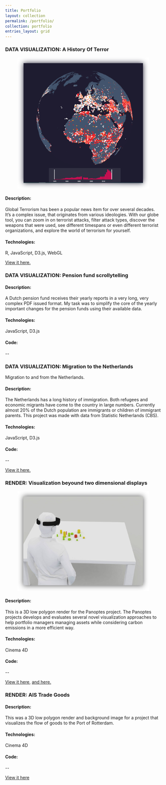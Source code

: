 ```yaml
---
title: Portfolio
layout: collection
permalink: /portfolio/
collection: portfolio
entries_layout: grid
---
```



### DATA VISUALIZATION: A History Of Terror
<figure>
	<img src="/assets/images/portfolio/aHistoryOfTerror.png">
	<!-- <figcaption>Figcaption for this image.</figcaption> -->
</figure>

#### Description: 
Global Terrorism has been a popular news item for over several decades. It’s a complex issue, that originates from various ideologies. With our globe tool, you can zoom in on terrorist attacks, filter attack types, discover the weapons that were used, see different timespans or even different terrorist organizations, and explore the world of terrorism for yourself.

#### Technologies:
R, JavaScript, D3.js, WebGL

[View it here.](http://www.hdilab.com/terror/globe.html)

### DATA VISUALIZATION: Pension fund scrollytelling

#### Description: 
A Dutch pension fund receives their yearly reports in a very long, very complex PDF issued format. My task was to simplify the core of the yearly important changes for the pension funds using their available data.

#### Technologies:
JavaScript, D3.js

#### Code:
--


### DATA VISUALIZATION: Migration to the Netherlands
Migration to and from the Netherlands.

#### Description: 
The Netherlands has a long history of immigration. Both refugees and economic migrants have come to the country in large numbers. Currently almost 20% of the Dutch population are immigrants or children of immigrant parents. This project was made with data from Statistic Netherlands (CBS).

#### Technologies:
JavaScript, D3.js

#### Code: 
--

[View it here.](https://digital-banana.github.io/Migration/)

### RENDER: Visualization beyound two dimensional displays
<figure>
	<img src="/assets/images/portfolio/hololensRender.png">
	<!-- <figcaption>Figcaption for this image.</figcaption> -->
</figure>

#### Description: 
This is a 3D low polygon render for the Panoptes project. The Panoptes projects develops and evaluates several novel visualization approaches to help portfolio managers managing assets while considering carbon emissions in a more efficient way.

#### Technologies:
Cinema 4D

#### Code:
--

[View it here](https://www.artstation.com/artwork/GAwQd), [and here.](http://hdilab.com/portfolio/hololens-visualization-beyound-two-dimensional-displays/)

### RENDER: AIS Trade Goods

#### Description: 
This was a 3D low polygon render and background image for a project that visualizes the flow of goods to the Port of Rotterdam.

#### Technologies:
Cinema 4D

#### Code:
--

[View it here](https://www.artstation.com/artwork/raQkG)